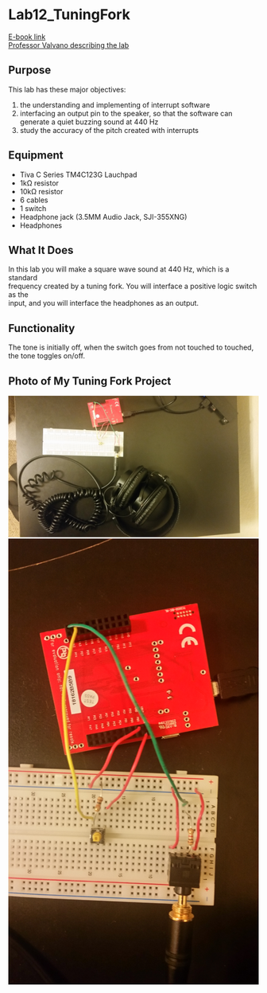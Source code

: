 # Lab12_TuningFork
[E-book link](http://users.ece.utexas.edu/~valvano/Volume1/E-Book/C12_Interrupts.htm) <br/> 
[Professor Valvano describing the lab](https://www.youtube.com/watch?v=VPnIBZxOL-A) <br/> 

## Purpose
This lab has these major objectives:  <br/> 
1. the understanding and implementing of interrupt software
2. interfacing an output pin to the speaker, so that the software can generate a quiet buzzing sound at 440 Hz
3. study the accuracy of the pitch created with interrupts

## Equipment
* Tiva C Series TM4C123G Lauchpad
* 1kΩ resistor
* 10kΩ resistor
* 6 cables
* 1 switch
* Headphone jack (3.5MM Audio Jack, SJI-355XNG)
* Headphones

## What It Does
In this lab you will make a square wave sound at 440 Hz, which is a standard<br/> 
frequency created by a tuning fork. You will interface a positive logic switch as the <br/> 
input, and you will interface the headphones as an output.  <br/> 

## Functionality
The tone is initially off, when the switch goes from not touched to touched, the tone toggles on/off.

## Photo of My Tuning Fork Project
![lab_12a](https://github.com/automaticaddison/UT_6_20x_Embedded_Systems_Multithread/blob/master/Lab12_TuningFork/20180818__lab12_1.jpg)
![lab_12b](https://github.com/automaticaddison/UT_6_20x_Embedded_Systems_Multithread/blob/master/Lab12_TuningFork/20180818_lab12_2.jpg)

